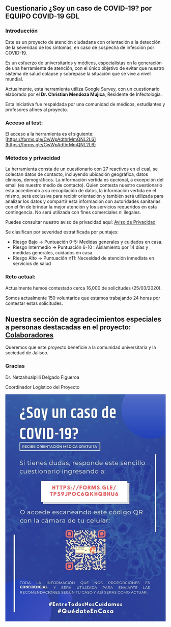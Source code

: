 ## Cuestionario ¿Soy un caso de COVID-19? por EQUIPO COVID-19 GDL

### Introducción

Este es un proyecto de atención ciudadana con orientación a la detección de la severidad de los síntomas, en caso de sospecha de infección por COVID-19. 

Es un esfuerzo de universitarios y médicos, especialistas en la generación de una herramienta de atención, con el único objetivo de evitar que nuestro sistema de salud colapse y sobrepase la situación que se vive a nivel mundial. 

Actualmente, esta herramienta utiliza Google Survey, con un cuestionario elaborado por el  **Dr. Christian Mendoza Mujica**, 
Residente de Infectología.

Esta iniciativa fue respaldada por una comunidad de médicos, estudiantes y profesores afines al proyecto.

### Acceso al test:

El acceso a la herramienta es el siguiente: [https://forms.gle/CwWpAdthrMmQNL2L6](https://forms.gle/CwWpAdthrMmQNL2L6)

### Métodos y privacidad

La herramienta consta de un cuestionario con 27 reactivos en el cual, se colectan datos de contacto, incluyendo ubicación geográfica, datos clínicos, demográficos. La información vertida es opcional, a excepción del email (es nuestro medio de contacto).  Quien contesta nuestro cuestionario esta accediendo a su recopilación de datos, la información vertida en el mismo, será exclusiva para recibir orientación y también será utilizada para analizar los datos y compartir esta información con autoridades sanitarias con el fin de brindar la mejor atención y los servicios requeridos en esta contingencia. No será utilizada con fines comerciales ni ilegales.


Puedes consultar nuestro aviso de privacidad aquí: [Aviso de Privacidad](https://covid19gdl.github.io/privacidad)

Se clasifican por severidad estratificada por puntajes:

* Riesgo Bajo → Puntuación 0-5: Medidas generales y cuidados en casa. 
* Riesgo Intermedio → Puntuación 6-10 : Aislamiento por 14 días y medidas generales, cuidados en casa. 
* Riesgo Alto → Puntuación ≥11: Necesidad de atención inmediata en servicios de salud

### Reto actual:

Actualmente hemos contestado cerca 16,000 de solicitudes (25/03/2020).

Somos actualmente 150 voluntarios que estamos trabajando 24 horas por contestar estas solicitudes.

## Nuestra sección de agradecimientos especiales a personas destacadas en el proyecto: [Colaboradores](https://covid19gdl.github.io/colaboradores)

Queremos que este proyecto beneficie a la comunidad universitaria y la sociedad  de Jalisco.



### Gracias

Dr. Netzahualpilli Delgado Figueroa

Coordinador Logístico del Proyecto


![alt text](COVID_Callcenter_2.jpg)
